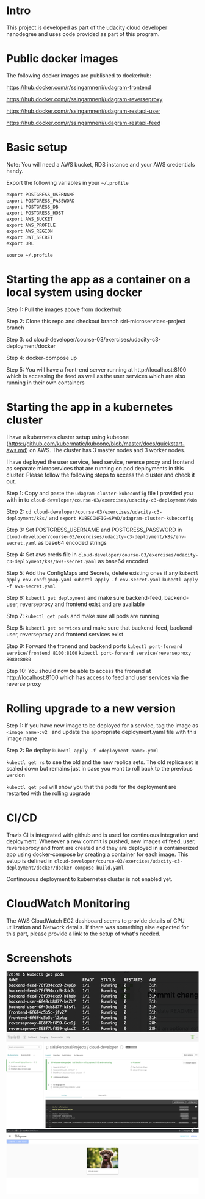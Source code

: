 # Intro
This project is developed as part of the udacity cloud developer nanodegree and uses code provided as part of this program.

# Public docker images
The following docker images are published to dockerhub: 

https://hub.docker.com/r/ssingamneni/udagram-frontend

https://hub.docker.com/r/ssingamneni/udagram-reverseproxy

https://hub.docker.com/r/ssingamneni/udagram-restapi-user

https://hub.docker.com/r/ssingamneni/udagram-restapi-feed

# Basic setup

Note: You will need a AWS bucket, RDS instance and your AWS credentials handy.

Export the following variables in your `~/.profile`

```
export POSTGRESS_USERNAME
export POSTGRESS_PASSWORD
export POSTGRESS_DB
export POSTGRESS_HOST
export AWS_BUCKET
export AWS_PROFILE
export AWS_REGION
export JWT_SECRET
export URL

```

`source ~/.profile`

# Starting the app as a container on a local system using docker
Step 1: Pull the images above from dockerhub

Step 2: Clone this repo and checkout branch siri-microservices-project branch

Step 3: cd cloud-developer/course-03/exercises/udacity-c3-deployment/docker

Step 4: docker-compose up

Step 5: You will have a front-end server running at http://localhost:8100 which is accessing the feed as well as the user services which are also running in their own containers


# Starting the app in a kubernetes cluster

I have a kubernetes cluster setup using kubeone (https://github.com/kubermatic/kubeone/blob/master/docs/quickstart-aws.md) on AWS. The cluster has 3 master nodes and 3 worker nodes.

I have deployed the user service, feed service, reverse proxy and frontend as separate microservices that are running on pod deployments in this cluster. Please follow the following steps to access the cluster and check it out.

Step 1: Copy and paste the `udagram-cluster-kubeconfig` file I provided you with in to `cloud-developer/course-03/exercises/udacity-c3-deployment/k8s`

Step 2: `cd cloud-developer/course-03/exercises/udacity-c3-deployment/k8s/` and `export KUBECONFIG=$PWD/udagram-cluster-kubeconfig`

Step 3: Set POSTGRESS_USERNAME and POSTGRESS_PASSWORD in `cloud-developer/course-03/exercises/udacity-c3-deployment/k8s/env-secret.yaml` as base64 encoded strings

Step 4: Set aws creds file in `cloud-developer/course-03/exercises/udacity-c3-deployment/k8s/aws-secret.yaml` as base64 encoded

Step 5: Add the ConfigMaps and Secrets, delete existing ones if any
`kubectl apply env-configmap.yaml`
`kubectl apply -f env-secret.yaml`
`kubectl apply -f aws-secret.yaml`

Step 6: `kubectl get deployment` and make sure backend-feed, backend-user, reverseproxy and frontend exist and are available

Step 7: `kubectl get pods` and make sure all pods are running

Step 8: `kubectl get services` and make sure that backend-feed, backend-user, reverseproxy and frontend services exist

Step 9: Forward the fronend and backend ports
`kubectl port-forward service/frontend 8100:8100`
`kubectl port-forward service/reverseproxy 8080:8080`

Step 10: You should now be able to access the fronend at http://localhost:8100 which has access to feed and user services via the reverse proxy

# Rolling upgrade to a new version

Step 1: If you have new image to be deployed for a service, tag the image as `<image name>:v2 ` and update the appropriate deployment.yaml file with this image name

Step 2: Re deploy
`kubectl apply -f <deployment name>.yaml`

`kubectl get rs` to see the old and the new replica sets. The old replica set is scaled down but remains just in case you want to roll back to the previous version

`kubectl get pod` will show you that the pods for the deployment are restarted with the rolling upgrade

# CI/CD 

Travis CI is integrated with github and is used for continuous integration and deployment. Whenever a new commit is pushed, new images of feed, user, reverseproxy and front are created and they are deployed in a containerized app using docker-compose by creating a container for each image. 
This setup is defined in `cloud-developer/course-03/exercises/udacity-c3-deployment/docker/docker-compose-build.yaml`

Continouous deployment to kubernetes cluster is not enabled yet.

# CloudWatch Monitoring

The AWS CloudWatch EC2 dashboard seems to provide details of CPU utilization and Network details. If there was something else expected for this part, please provide a link to the setup of what's needed.

# Screenshots

![Kubernetes pods running](kubernetes_pods.png)
![Travis CI build](travisCI_build_pipeline.png)
![Application Running](application_running_on_kubernetes.png)

